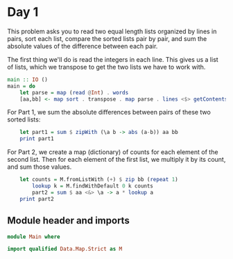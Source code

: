 # Day 1

This problem asks you to read two equal length lists organized by lines in
pairs, sort each list, compare the sorted lists pair by pair, and sum the
absolute values of the difference between each pair.

The first thing we'll do is read the integers in each line. This gives us a
list of lists, which we transpose to get the two lists we have to work with.

```haskell
main :: IO ()
main = do
    let parse = map (read @Int) . words
    [aa,bb] <- map sort . transpose . map parse . lines <$> getContents
```

For Part 1, we sum the absolute differences between pairs of these two sorted
lists:

```haskell
    let part1 = sum $ zipWith (\a b -> abs (a-b)) aa bb
    print part1
```

For Part 2, we create a map (dictionary) of counts for each element of the second list.
Then for each element of the first list, we multiply it by its count, and sum those values.

```haskell
    let counts = M.fromListWith (+) $ zip bb (repeat 1)
        lookup k = M.findWithDefault 0 k counts
        part2 = sum $ aa <&> \a -> a * lookup a
    print part2
```

## Module header and imports

```haskell top
module Main where

import qualified Data.Map.Strict as M
```

